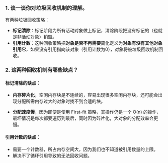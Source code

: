 ### 1. 谈一谈你对垃圾回收机制的理解。

有两种垃圾回收策略：

- **标记清除**：标记阶段为所有活动对象做上标记，清除阶段把没有标记的（也就是非活动对象）销毁。
- **引用计数**：这种回收策略把**对象是否不再需要**简化定义为**对象有没有其他对象引用它**，如果没有引用指向该对象（引用计数为0），对象将被垃圾回收机制回收。

### 2. 这两种回收机制有哪些缺点？

#### 标记清除的缺点：

- **内存碎片化**，空闲内存块是不连续的，容易出现很多空闲内存块，还可能会出现分配所需内存过大的对象时找不到合适的块。

- **分配速度慢**，因为即便是使用 First-fit 策略，其操作仍是一个 O(n) 的操作，最坏情况是每次都要遍历到最后，同时因为碎片化，大对象的分配效率会更慢。

#### 引用计数的缺点：

- 需要一个计数器，所占内存空间大，因为我们也不知道被引用数量的上限。
- 解决不了循环引用导致的无法回收问题。

